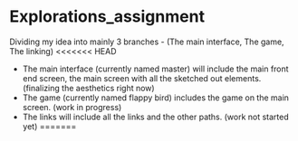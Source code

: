 # Explorations_assignment
Dividing my idea into mainly 3 branches - (The main interface, The game, The linking)
<<<<<<< HEAD
- The main interface (currently named master) will include the main front end screen, the main screen with all the sketched out elements. (finalizing the aesthetics right now)
- The game (currently named flappy bird) includes the game on the main screen. (work in progress)
- The links will include all the links and the other paths. (work not started yet) 
=======